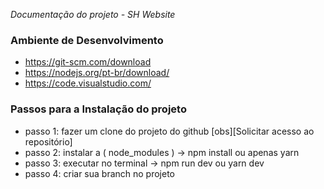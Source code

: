 *Documentação do projeto - SH Website*

### Ambiente de Desenvolvimento

* https://git-scm.com/download
* https://nodejs.org/pt-br/download/
* https://code.visualstudio.com/

### Passos para a Instalação do projeto

* passo 1: fazer um clone do projeto do github [obs][Solicitar acesso ao repositório]
* passo 2: instalar a ( node_modules ) -> npm install ou apenas yarn
* passo 3: executar no terminal -> npm run dev ou yarn dev 
* passo 4: criar sua branch no projeto

